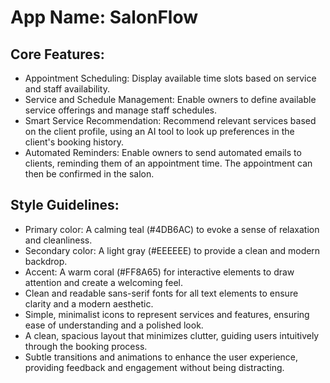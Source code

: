# **App Name**: SalonFlow

## Core Features:

- Appointment Scheduling: Display available time slots based on service and staff availability.
- Service and Schedule Management: Enable owners to define available service offerings and manage staff schedules.
- Smart Service Recommendation: Recommend relevant services based on the client profile, using an AI tool to look up preferences in the client's booking history.
- Automated Reminders: Enable owners to send automated emails to clients, reminding them of an appointment time. The appointment can then be confirmed in the salon.

## Style Guidelines:

- Primary color: A calming teal (#4DB6AC) to evoke a sense of relaxation and cleanliness.
- Secondary color: A light gray (#EEEEEE) to provide a clean and modern backdrop.
- Accent: A warm coral (#FF8A65) for interactive elements to draw attention and create a welcoming feel.
- Clean and readable sans-serif fonts for all text elements to ensure clarity and a modern aesthetic.
- Simple, minimalist icons to represent services and features, ensuring ease of understanding and a polished look.
- A clean, spacious layout that minimizes clutter, guiding users intuitively through the booking process.
- Subtle transitions and animations to enhance the user experience, providing feedback and engagement without being distracting.